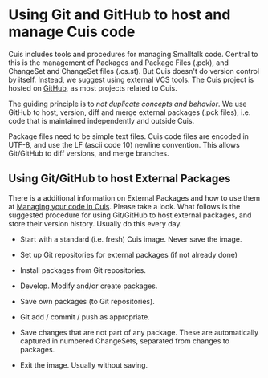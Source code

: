 # Using Git and GitHub to host and manage Cuis code

Cuis includes tools and procedures for managing Smalltalk code. Central to this is the management of Packages and Package Files (.pck), and ChangeSet and ChangeSet files (.cs.st). But Cuis doesn't do version control by itself. Instead, we suggest using external VCS tools.  The Cuis project is hosted on [GitHub](http://www.github.com/), as most projects related to Cuis.

The guiding principle is to *not duplicate concepts and behavior*. We use GitHub to host, version, diff and merge external packages (.pck files), i.e. code that is maintained independently and outside Cuis.

Package files need to be simple text files. Cuis code files are encoded in UTF-8, and use the LF (ascii code 10) newline convention. This allows Git/GitHub to diff versions, and merge branches.

## Using Git/GitHub to host External Packages

There is a additional information on External Packages and how to use them at [Managing your code in Cuis](https://github.com/Cuis-Smalltalk/Cuis-Smalltalk-Dev/blob/master/Documentation/CodeManagementInCuis.md). Please take a look. What follows is the suggested procedure for using Git/GitHub to host external packages, and store their version history. Usually do this every day.

* Start with a standard (i.e. fresh) Cuis image. Never save the image.

* Set up Git repositories for external packages (if not already done)

* Install packages from Git repositories.

* Develop. Modify and/or create packages.

* Save own packages (to Git repositories).

* Git add / commit / push as appropriate.

* Save changes that are not part of any package. These are automatically captured in numbered ChangeSets, separated from changes to packages.

* Exit the image. Usually without saving.
